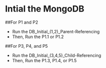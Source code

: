 # Intial the MongoDB

##For P1 and P2
- Run the DB_Initial_(1,2)_Parent-Referencing
- Then, Run the P1.1 or P1.2

##For P3, P4, and P5
- Run the DB_Initial_(3,4,5)_Child-Referencing
- Then, Run the P1.3, P1.4, or P1.5
